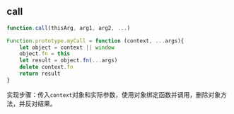 ## call
```js
function.call(thisArg, arg1, arg2, ...)
```

```js
Function.prototype.myCall = function (context, ...args){
    let object = context || window
    object.fn = this
    let result = object.fn(...args)
    delete context.fn
    return result
}
```

实现步骤：传入`context`对象和实际参数，使用对象绑定函数并调用，删除对象方法，并反对结果。













